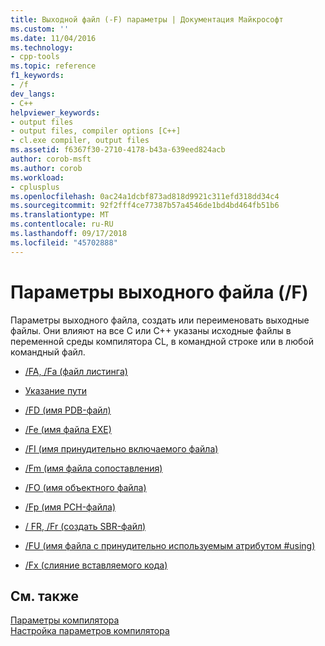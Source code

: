 ```yaml
---
title: Выходной файл (-F) параметры | Документация Майкрософт
ms.custom: ''
ms.date: 11/04/2016
ms.technology:
- cpp-tools
ms.topic: reference
f1_keywords:
- /f
dev_langs:
- C++
helpviewer_keywords:
- output files
- output files, compiler options [C++]
- cl.exe compiler, output files
ms.assetid: f6367f30-2710-4178-b43a-639eed824acb
author: corob-msft
ms.author: corob
ms.workload:
- cplusplus
ms.openlocfilehash: 0ac24a1dcbf873ad818d9921c311efd318dd34c4
ms.sourcegitcommit: 92f2fff4ce77387b57a4546de1bd4bd464fb51b6
ms.translationtype: MT
ms.contentlocale: ru-RU
ms.lasthandoff: 09/17/2018
ms.locfileid: "45702888"
---
```

# <a name="output-file-f-options"></a>Параметры выходного файла (/F)

Параметры выходного файла, создать или переименовать выходные файлы. Они влияют на все C или C++ указаны исходные файлы в переменной среды компилятора CL, в командной строке или в любой командный файл.

- [/FA, /Fa (файл листинга)](../../build/reference/fa-fa-listing-file.md)

- [Указание пути](../../build/reference/specifying-the-pathname.md)

- [/FD (имя PDB-файл)](../../build/reference/fd-program-database-file-name.md)

- [/Fe (имя файла EXE)](../../build/reference/fe-name-exe-file.md)

- [/FI (имя принудительно включаемого файла)](../../build/reference/fi-name-forced-include-file.md)

- [/Fm (имя файла сопоставления)](../../build/reference/fm-name-mapfile.md)

- [/FO (имя объектного файла)](../../build/reference/fo-object-file-name.md)

- [/Fp (имя PCH-файла)](../../build/reference/fp-name-dot-pch-file.md)

- [/ FR, /Fr (создать SBR-файл)](../../build/reference/fr-fr-create-dot-sbr-file.md)

- [/FU (имя файла с принудительно используемым атрибутом #using)](../../build/reference/fu-name-forced-hash-using-file.md)

- [/Fx (слияние вставляемого кода)](../../build/reference/fx-merge-injected-code.md)

## <a name="see-also"></a>См. также

[Параметры компилятора](../../build/reference/compiler-options.md)<br/>
[Настройка параметров компилятора](../../build/reference/setting-compiler-options.md)